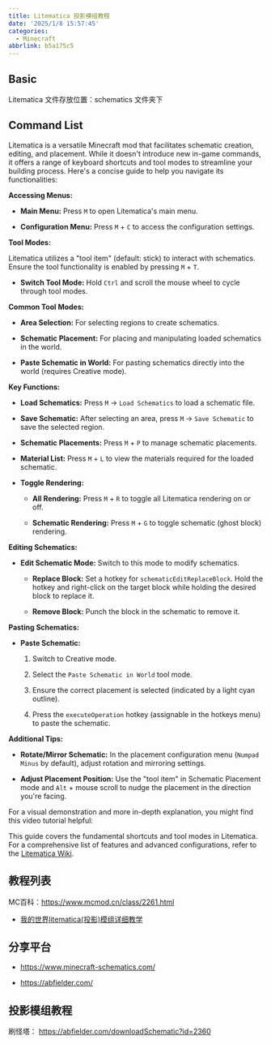 ```yaml
---
title: Litematica 投影模组教程
date: '2025/1/8 15:57:45'
categories:
  - Minecraft
abbrlink: b5a175c5
---
```


## Basic

Litematica 文件存放位置：schematics 文件夹下


## Command List

Litematica is a versatile Minecraft mod that facilitates schematic creation, editing, and placement. While it doesn't introduce new in-game commands, it offers a range of keyboard shortcuts and tool modes to streamline your building process. Here's a concise guide to help you navigate its functionalities:

**Accessing Menus:**

- **Main Menu:** Press `M` to open Litematica's main menu.

- **Configuration Menu:** Press `M` + `C` to access the configuration settings.

**Tool Modes:**

Litematica utilizes a "tool item" (default: stick) to interact with schematics. Ensure the tool functionality is enabled by pressing `M` + `T`.

- **Switch Tool Mode:** Hold `Ctrl` and scroll the mouse wheel to cycle through tool modes.

**Common Tool Modes:**

- **Area Selection:** For selecting regions to create schematics.

- **Schematic Placement:** For placing and manipulating loaded schematics in the world.

- **Paste Schematic in World:** For pasting schematics directly into the world (requires Creative mode).

**Key Functions:**

- **Load Schematics:** Press `M` → `Load Schematics` to load a schematic file.

- **Save Schematic:** After selecting an area, press `M` → `Save Schematic` to save the selected region.

- **Schematic Placements:** Press `M` + `P` to manage schematic placements.

- **Material List:** Press `M` + `L` to view the materials required for the loaded schematic.

- **Toggle Rendering:**

  - **All Rendering:** Press `M` + `R` to toggle all Litematica rendering on or off.

  - **Schematic Rendering:** Press `M` + `G` to toggle schematic (ghost block) rendering.

**Editing Schematics:**

- **Edit Schematic Mode:** Switch to this mode to modify schematics.

  - **Replace Block:** Set a hotkey for `schematicEditReplaceBlock`. Hold the hotkey and right-click on the target block while holding the desired block to replace it.

  - **Remove Block:** Punch the block in the schematic to remove it.

**Pasting Schematics:**

- **Paste Schematic:**

  1. Switch to Creative mode.

  2. Select the `Paste Schematic in World` tool mode.

  3. Ensure the correct placement is selected (indicated by a light cyan outline).

  4. Press the `executeOperation` hotkey (assignable in the hotkeys menu) to paste the schematic.

**Additional Tips:**

- **Rotate/Mirror Schematic:** In the placement configuration menu (`Numpad Minus` by default), adjust rotation and mirroring settings.

- **Adjust Placement Position:** Use the "tool item" in Schematic Placement mode and `Alt` + mouse scroll to nudge the placement in the direction you're facing.

For a visual demonstration and more in-depth explanation, you might find this video tutorial helpful:



This guide covers the fundamental shortcuts and tool modes in Litematica. For a comprehensive list of features and advanced configurations, refer to the [Litematica Wiki](https://github.com/maruohon/litematica/wiki). 


## 教程列表

MC百科：https://www.mcmod.cn/class/2261.html

- [我的世界litematica(投影)模组详细教学](https://www.bilibili.com/opus/687491927576150036)  

## 分享平台

- https://www.minecraft-schematics.com/ 

- https://abfielder.com/


## 投影模组教程
刷怪塔： https://abfielder.com/downloadSchematic?id=2360
